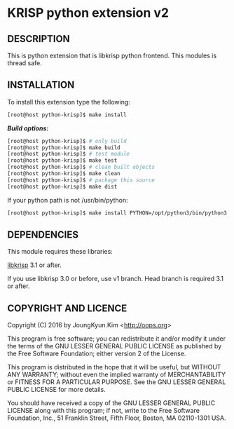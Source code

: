 KRISP python extension v2
===


## DESCRIPTION

This is python extension that is libkrisp python frontend.
This modules is thread safe.


## INSTALLATION

To install this extension type the following:

```bash
[root@host python-krisp]$ make install
```

***Build options:***

```bash
[root@host python-krisp]$ # only build
[root@host python-krisp]$ make build
[root@host python-krisp]$ # test module
[root@host python-krisp]$ make test
[root@host python-krisp]$ # clean built objects
[root@host python-krisp]$ make clean
[root@host python-krisp]$ # package this source
[root@host python-krisp]$ make dist
```

If your python path is not /usr/bin/python:

```bash
[root@host python-krisp]$ make install PYTHON=/opt/python3/bin/python3
```

## DEPENDENCIES

This module requires these libraries:

[libkrisp](https://github.com/Joungkyun/libkrisp) 3.1 or after.

If you use libkrisp 3.0 or before, use v1 branch. Head branch is
required 3.1 or after.


## COPYRIGHT AND LICENCE

Copyright (C) 2016 by JoungKyun.Kim &lt;http://oops.org&gt;

This program is free software; you can redistribute it and/or modify it
under the terms of the GNU LESSER GENERAL PUBLIC LICENSE as published by
the Free Software Foundation; either version 2 of the License.

This program is distributed in the hope that it will be useful, but
WITHOUT ANY WARRANTY; without even the implied warranty of MERCHANTABILITY
or FITNESS FOR A PARTICULAR PURPOSE. See the GNU LESSER GENERAL PUBLIC
LICENSE for more details.

You should have received a copy of the GNU LESSER GENERAL PUBLIC LICENSE
along with this program; if not, write to the Free Software Foundation,
Inc., 51 Franklin Street, Fifth Floor, Boston, MA 02110-1301 USA.

